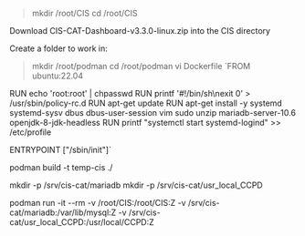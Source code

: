 >mkdir /root/CIS
>cd /root/CIS

Download CIS-CAT-Dashboard-v3.3.0-linux.zip into the CIS directory

Create a folder to work in:
>mkdir /root/podman
>cd /root/podman
>vi Dockerfile
`FROM ubuntu:22.04

RUN echo 'root:root' | chpasswd
RUN printf '#!/bin/sh\nexit 0' > /usr/sbin/policy-rc.d
RUN apt-get update
RUN apt-get install -y systemd systemd-sysv dbus dbus-user-session vim sudo unzip mariadb-server-10.6 openjdk-8-jdk-headless
RUN printf "systemctl start systemd-logind" >> /etc/profile

ENTRYPOINT ["/sbin/init"]`

podman build -t temp-cis ./

mkdir -p /srv/cis-cat/mariadb
mkdir -p /srv/cis-cat/usr_local_CCPD


podman run -it --rm -v /root/CIS:/root/CIS:Z  -v /srv/cis-cat/mariadb:/var/lib/mysql:Z -v /srv/cis-cat/usr_local_CCPD:/usr/local/CCPD:Z
